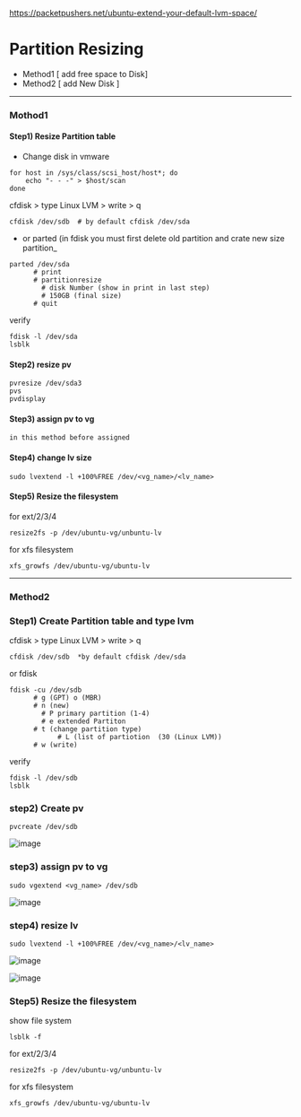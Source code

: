https://packetpushers.net/ubuntu-extend-your-default-lvm-space/
  
# Partition Resizing

- Method1 [ add free space to Disk]
- Method2 [ add New Disk ]

--------------------------------------------------------------------------------------------------------------------
### Mothod1 

#### Step1) Resize Partition table 
- Change disk in vmware
```
for host in /sys/class/scsi_host/host*; do 
    echo "- - -" > $host/scan 
done
```
cfdisk > type Linux LVM > write > q
```
cfdisk /dev/sdb  # by default cfdisk /dev/sda
```
- or parted (in fdisk you must first delete old partition and crate new size partition_
```
parted /dev/sda
      # print
      # partitionresize 
        # disk Number (show in print in last step)
        # 150GB (final size)
      # quit
```
verify
```
fdisk -l /dev/sda
lsblk 
```
#### Step2) resize pv
```
pvresize /dev/sda3
pvs
pvdisplay
```
#### Step3)  assign pv to vg
```
in this method before assigned
```

#### Step4) change lv size
```
sudo lvextend -l +100%FREE /dev/<vg_name>/<lv_name>
```
#### Step5) Resize the filesystem
for ext/2/3/4
```
resize2fs -p /dev/ubuntu-vg/unbuntu-lv
```
for xfs filesystem
```
xfs_growfs /dev/ubuntu-vg/ubuntu-lv
```
-------------------------------------------------------------------------------------------------------------------
### Method2
### Step1) Create Partition table and type lvm
cfdisk > type Linux LVM > write > q
```
cfdisk /dev/sdb  *by default cfdisk /dev/sda
```
or fdisk
```
fdisk -cu /dev/sdb
      # g (GPT) o (MBR)
      # n (new)
        # P primary partition (1-4)
        # e extended Partiton 
      # t (change partition type)
            # L (list of partiotion  (30 (Linux LVM))
      # w (write)
```
verify
```
fdisk -l /dev/sdb
lsblk     
```

### step2) Create pv
```
pvcreate /dev/sdb
```
![image](https://github.com/user-attachments/assets/00ac1966-85c2-4b87-ad8f-961f58426ceb)

### step3) assign pv to vg
```
sudo vgextend <vg_name> /dev/sdb
```
![image](https://github.com/user-attachments/assets/75a5b1d7-4c5d-4492-83fb-435f819969e3)

### step4) resize lv
```
sudo lvextend -l +100%FREE /dev/<vg_name>/<lv_name>
```
![image](https://github.com/user-attachments/assets/bc1707ff-f8ae-4833-b5e1-8fe9e4a07625)

![image](https://github.com/user-attachments/assets/2c93ebd5-b194-4e24-a505-9c0a8f4b58c6)

### Step5) Resize the filesystem
show file system
```
lsblk -f
```
for ext/2/3/4
```
resize2fs -p /dev/ubuntu-vg/unbuntu-lv
```
for xfs filesystem
```
xfs_growfs /dev/ubuntu-vg/ubuntu-lv
```

